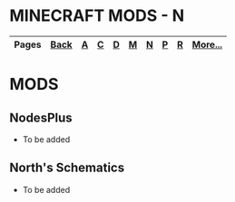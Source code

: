 # MINECRAFT MODS - N
| Pages | [Back](https://github.com/northwesttrees-gaming) | [A](https://github.com/northwesttrees-gaming/.github/tree/main/pages/a) | [C](https://github.com/northwesttrees-gaming/.github/tree/main/pages/c) | [D](https://github.com/northwesttrees-gaming/.github/tree/main/pages/d) | [M](https://github.com/northwesttrees-gaming/.github/tree/main/pages/m) | [N](https://github.com/northwesttrees-gaming/.github/tree/main/pages/n) | [P](https://github.com/northwesttrees-gaming/.github/tree/main/pages/p) | [R](https://github.com/northwesttrees-gaming/.github/tree/main/pages/r) | [More...](https://github.com/northwesttrees-gaming/.github/blob/main/pages/_more) |
| --- | --- | --- | --- | --- | --- | --- | --- | --- | --- |

# MODS
## NodesPlus
- To be added
## North's Schematics
- To be added
